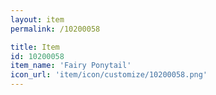 ```yaml
---
layout: item
permalink: /10200058

title: Item
id: 10200058
item_name: 'Fairy Ponytail'
icon_url: 'item/icon/customize/10200058.png'
---
```


